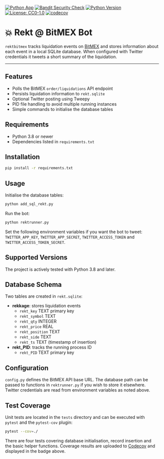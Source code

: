 [![Python App](https://github.com/laisee/rektbitmex/actions/workflows/python-app.yml/badge.svg)](https://github.com/laisee/rektbitmex/actions/workflows/python-app.yml)
[![Bandit Security Check](https://github.com/laisee/rektbitmex/actions/workflows/main.yml/badge.svg)](https://github.com/laisee/rektbitmex/actions/workflows/main.yml)
[![Python Version](https://img.shields.io/badge/python-3.8%2B-blue.svg)](https://www.python.org/)
[![License: CC0-1.0](https://img.shields.io/badge/License-CC0%201.0-lightgrey.svg)](https://creativecommons.org/publicdomain/zero/1.0/)
[![codecov](https://codecov.io/gh/laisee/rektbitmex/branch/main/graph/badge.svg)](https://codecov.io/gh/laisee/rektbitmex)

# 💥 Rekt @ BitMEX Bot

`rektbitmex` tracks liquidation events on [BitMEX](https://www.bitmex.com) and stores
information about each event in a local SQLite database. When configured with
Twitter credentials it tweets a short summary of the liquidation.

---

## Features

- Polls the BitMEX `order/liquidations` API endpoint
- Persists liquidation information to `rekt.sqlite`
- Optional Twitter posting using Tweepy
- PID file handling to avoid multiple running instances
- Simple commands to initialise the database tables

## Requirements

- Python 3.8 or newer
- Dependencies listed in `requirements.txt`

## Installation

```bash
pip install -r requirements.txt
```

## Usage

Initialise the database tables:

```bash
python add_sql_rekt.py
```

Run the bot:

```bash
python rektrunner.py
```

Set the following environment variables if you want the bot to tweet:
`TWITTER_APP_KEY`, `TWITTER_APP_SECRET`, `TWITTER_ACCESS_TOKEN` and
`TWITTER_ACCESS_TOKEN_SECRET`.

## Supported Versions

The project is actively tested with Python 3.8 and later.

## Database Schema

Two tables are created in `rekt.sqlite`:

- **rekkage**: stores liquidation events
  - `rekt_key` TEXT primary key
  - `rekt_symbol` TEXT
  - `rekt_qty` INTEGER
  - `rekt_price` REAL
  - `rekt_position` TEXT
  - `rekt_side` TEXT
  - `rekt_ts` TEXT (timestamp of insertion)
- **rekt_PID**: tracks the running process ID
  - `rekt_PID` TEXT primary key

## Configuration

`config.py` defines the BitMEX API base URL. The database path can be passed to
functions in `rektrunner.py` if you wish to store it elsewhere. Twitter
credentials are read from environment variables as noted above.

## Test Coverage

Unit tests are located in the `tests` directory and can be executed with
`pytest` and the `pytest-cov` plugin:

```bash
pytest --cov=./
```

There are four tests covering database initialisation, record insertion and the
basic helper functions. Coverage results are uploaded to [Codecov](https://codecov.io/gh/laisee/rektbitmex) and displayed in the badge above.
